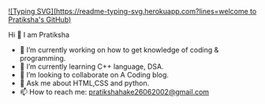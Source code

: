[![Typing SVG](https://readme-typing-svg.herokuapp.com?lines=welcome to Pratiksha's GitHub)](https://git.io/typing-svg)



 
 Hi 👋 I am Pratiksha

<!--
**pratikshahake26/pratikshahake26** is a ✨ _special_ ✨ repository because its `README.md` (this file) appears on your GitHub profile.
-->
- 🔭 I’m currently working on how to get knowledge of coding & programming.
- 🌱 I’m currently learning C++ language, DSA.
- 👯 I’m looking to collaborate on A Coding blog.
- 💬 Ask me about HTML,CSS and python.
- 📫 How to reach me: pratikshahake26062002@gmail.com


